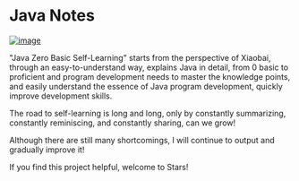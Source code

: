 # Java Notes
[![image](https://user-images.githubusercontent.com/123616755/216500595-c1dc7a78-f374-4356-8a8a-164f03942f89.png)](https://blog.csdn.net/m0_67906358?spm=1011.2266.3001.5343)                                                                    

"Java Zero Basic Self-Learning" starts from the perspective of Xiaobai, through an easy-to-understand way, explains Java in detail, from 0 basic to proficient and program development needs to master the knowledge points, and easily understand the essence of Java program development, quickly improve development skills.

The road to self-learning is long and long, only by constantly summarizing, constantly reminiscing, and constantly sharing, can we grow!

Although there are still many shortcomings, I will continue to output and gradually improve it!

If you find this project helpful, welcome to Stars! 

